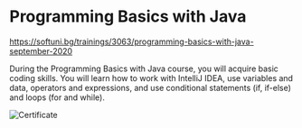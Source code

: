 # Programming Basics with Java  
https://softuni.bg/trainings/3063/programming-basics-with-java-september-2020  
  
During the Programming Basics with Java course, you will acquire basic coding skills. You will learn how to work with IntelliJ IDEA, use variables and data, operators and expressions, and use conditional statements (if, if-else) and loops (for and while).

![Certificate](https://github.com/salichalak/SoftUni/blob/main/Programming%20Basics%20with%20Java/PB-Certificate.jpeg)
